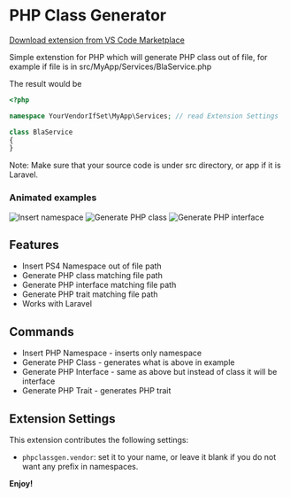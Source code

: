 # PHP Class Generator

[Download extension from VS Code Marketplace](https://marketplace.visualstudio.com/items?itemName=damianbal.vs-phpclassgen)

Simple extenstion for PHP which will generate PHP class out of file, for example if file is in src/MyApp/Services/BlaService.php

The result would be

```php
<?php

namespace YourVendorIfSet\MyApp\Services; // read Extension Settings 

class BlaService
{
}
```

Note: Make sure that your source code is under src directory, or app if it is Laravel.

### Animated examples

![Insert namespace](https://media.giphy.com/media/k6rabYSQx2RcwbQKed/giphy.gif)
![Generate PHP class](https://media.giphy.com/media/YkYfRwCfT1AUK25s4J/giphy.gif)
![Generate PHP interface](https://media.giphy.com/media/uUmQ2ppXe2Ysrqoptv/giphy.gif)


## Features

* Insert PS4 Namespace out of file path
* Generate PHP class matching file path
* Generate PHP interface matching file path
* Generate PHP trait matching file path
* Works with Laravel

## Commands

* Insert PHP Namespace - inserts only namespace
* Generate PHP Class - generates what is above in example
* Generate PHP Interface - same as above but instead of class it will be interface
* Generate PHP Trait - generates PHP trait

## Extension Settings

This extension contributes the following settings:

* `phpclassgen.vendor`: set it to your name, or leave it blank if you do not want any prefix in namespaces.

**Enjoy!**
